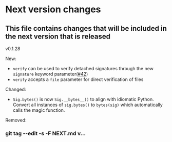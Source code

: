 # Next version changes
## This file contains changes that will be included in the next version that is released
v0.1.28

New:
  - `verify` can be used to verify detached signatures through the new `signature` keyword parameter([#42])
  - `verify` accepts a `file` parameter for direct verification of files

Changed:
  - `Sig.bytes()` is now `Sig.__bytes__()` to align with idiomatic Python. Convert all instances of `sig.bytes()` to `bytes(sig)` which automatically calls the magic function.

Removed:

[#42]: https://github.com/wiktor-k/pysequoia/issues/42
### git tag --edit -s -F NEXT.md v...
